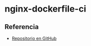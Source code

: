 # nginx-dockerfile-ci

## Referencia

- [Repositorio en GitHub](https://github.com/pablokbs/prueba-gha)
